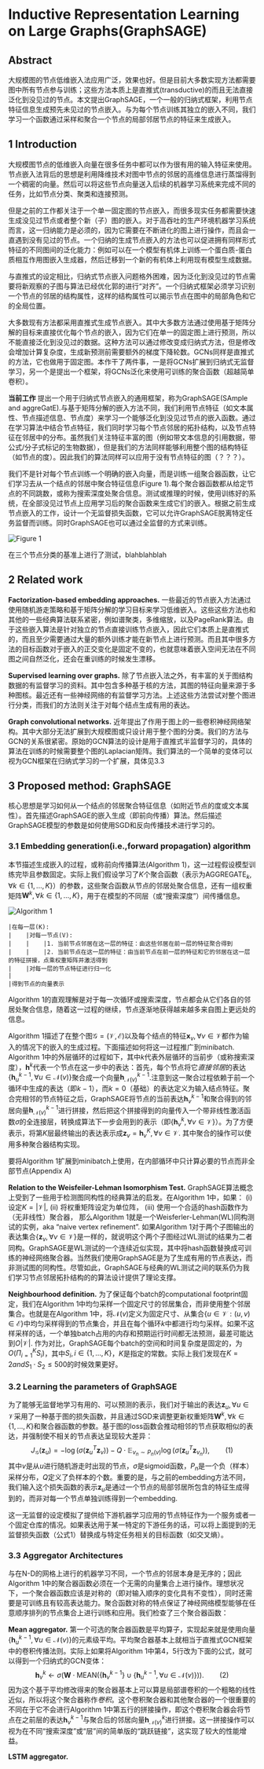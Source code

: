 # Inductive Representation Learning on Large Graphs(GraphSAGE)

## Abstract
大规模图的节点低维嵌入法应用广泛，效果也好。但是目前大多数实现方法都需要图中所有节点参与训练；这些方法本质上是直推式(transductive)的而且无法直接泛化到没见过的节点。本文提出GraphSAGE，一个一般的归纳式框架，利用节点特征信息生成预先未见过的节点嵌入。与为每个节点训练其独立的嵌入不同，我们学习一个函数通过采样和聚合一个节点的局部邻居节点的特征来生成嵌入。

## 1 Introduction
大规模图节点的低维嵌入向量在很多任务中都可以作为很有用的输入特征来使用。节点嵌入法背后的思想是利用降维技术对图中节点的邻居的高维信息进行蒸馏得到一个稠密的向量。然后可以将这些节点向量送入后续的机器学习系统来完成不同的任务，比如节点分类、聚类和连接预测。

但是之前的工作都关注于一个单一固定图的节点嵌入，而很多现实任务都需要快速生成没见过节点或者整个新（子）图的嵌入。对于高吞吐的生产环境机器学习系统而言，这一归纳能力是必须的，因为它需要在不断进化的图上进行操作，而且会一直遇到没有见过的节点。一个归纳的生成节点嵌入的方法也可以促进拥有同样形式特征的不同图间的泛化能力：例如可以在一个模型有机体上训练一个蛋白质-蛋白质相互作用图嵌入生成器，然后迁移到一个新的有机体上利用现有模型生成数据。

与直推式的设定相比，归纳式节点嵌入问题格外困难，因为泛化到没见过的节点需要将新观察的子图与算法已经优化郭的进行“对齐”。一个归纳式框架必须学习识别一个节点的邻居的结构属性，这样的结构属性可以揭示节点在图中的局部角色和它的全局位置。

大多数现有方法都采用直推式生成节点嵌入。其中大多数方法通过使用基于矩阵分解的目标来直接优化每个节点的嵌入，因为它们在单一的固定图上进行预测，所以不能直接泛化到没见过的数据。这种方法可以通过修改变成归纳式方法，但是修改会增加计算复杂度，生成新预测前需要额外的梯度下降轮数。GCNs同样是直推式的方法，它也做用于固定图。本作干了两件事，一是将GCNs扩展到归纳式无监督学习，另一个是提出一个框架，将GCNs泛化来使用可训练的聚合函数（超越简单卷积）。

**当前工作** 
提出一个用于归纳式节点嵌入的通用框架，称为GraphSAGE(SAmple and aggreGatE).与基于矩阵分解的嵌入方法不同，我们利用节点特征（如文本属性、节点描述信息、节点度）来学习一个能够泛化到没见过节点的嵌入函数。通过在学习算法中结合节点特征，我们同时学习每个节点邻居的拓扑结构，以及节点特征在邻居中的分布。虽然我们关注特征丰富的图（例如带文本信息的引用数据，带公式/分子式标记的生物数据），但是我们的方法同样能够利用整个图的结构特征（如节点的度）。因此我们的算法同样可以应用于没有节点特征的图（？？？）。

我们不是针对每个节点训练一个明确的嵌入向量，而是训练一组聚合器函数，让它们学习去从一个结点的邻居中聚合特征信息(Figure 1).每个聚合器函数都从给定节点的不同跳数，或称为搜索深度处聚合信息。测试或推理的时候，使用训练好的系统，在全部没见过节点上应用学习后的聚合函数来生成它们的嵌入。根据之前生成节点嵌入的工作，设计一个无监督损失函数，它可以允许GraphSAGE脱离特定任务监督而训练。同时GraphSAGE也可以通过全监督的方式来训练。

![Figure 1](1.png "Figure 1")

在三个节点分类的基准上进行了测试，blahblahblah

## 2 Related work
**Factorization-based embedding approaches.** 一些最近的节点嵌入方法通过使用随机游走策略和基于矩阵分解的学习目标来学习低维嵌入。这些这些方法也和其他的一些经典算法联系紧密，例如谱聚类，多维缩放，以及PageRank算法。由于这些嵌入算法是针对独立的节点直接训练节点嵌入，因此它们本质上是直推式的，而且至少需要通过大量的额外训练才能在新节点上进行预测。而且其中很多方法的目标函数对于嵌入的正交变化是固定不变的，也就意味着嵌入空间无法在不同图之间自然泛化，还会在重训练的时候发生漂移。

**Supervised learning over graphs.** 除了节点嵌入法之外，有丰富的关于图结构数据的有监督学习的资料。其中包含多种基于核的方法，其图的特征向量来源于多种图核。最近还有一些神经网络的有监督学习方法。上述这些方法尝试对整个图进行分类，而我们的方法则关注于对每个结点生成有用的表达。

**Graph convolutional networks.** 近年提出了作用于图上的一些卷积神经网络架构。其中大部分无法扩展到大规模图或只设计用于整个图的分类。我们的方法与GCN的关系很紧密。原始的GCN算法的设计是用于直推式半监督学习的，具体的算法在训练的时候需要整个图的Laplacian矩阵。我们算法的一个简单的变体可以视为GCN框架在归纳式学习的一个扩展，具体见3.3

## 3 Proposed method: GraphSAGE
核心思想是学习如何从一个结点的邻居聚合特征信息（如附近节点的度或文本属性）。首先描述GraphSAGE的嵌入生成（即前向传播）算法。然后描述GraphSAGE模型的参数是如何使用SGD和反向传播技术进行学习的。

### 3.1 Embedding generation(i.e.,forward propagation) algorithm
本节描述生成嵌入的过程，或称前向传播算法(Algorithm 1)，这一过程假设模型训练完毕且参数固定。实际上我们假设学习了$K$个聚合函数（表示为$\text{AGGREGATE}_k, \forall k \in \{1,...,K\}$）的参数，这些聚合函数从节点的邻居处聚合信息，还有一组权重矩阵$\textbf{W}^k,\forall k\in \{1,...,K\}$，用于在模型的不同层（或“搜索深度”）间传播信息。

![Algorithm 1](A1.png "Algorithm 1")

```
|在每一层(K):
|    |对每一节点(V):
|    |    |1. 当前节点邻居在这一层的特征：由这些邻居在前一层的特征聚合得到
|    |    |2. 当前节点在这一层的特征：由当前节点在前一层的特征和它的邻居在这一层的特征拼接，点乘权重矩阵并激活得到
|    |对每一层的节点特征进行归一化
|
|得到节点的向量表示
```

Algorithm 1的直观理解是对于每一次循环或搜索深度，节点都会从它们各自的邻居处聚合信息，随着这一过程的继续，节点逐渐地获得越来越多来自图上更远处的信息。

Algorithm 1描述了在整个图$\mathcal{G=(V,E)}$以及每个结点的特征$\textbf{x}_v,\forall v \in \mathcal{V}$都作为输入的情况下的嵌入的生成过程。下面描述如何将这一过程推广到minibatch. Algorithm 1中的外层循环的过程如下，其中$k$代表外层循环的当前步（或称搜索深度），$\textbf{h}^k$代表一个节点在这一步中的表达：首先，每个节点将它*直接邻居*的表达$\{\textbf{h}_{u}^{k-1}, \forall u \in \mathcal{N}(v)\}$聚合成一个向量$\textbf{h}_{\mathcal{N}(v)}^{k-1}$.注意到这一聚合过程依赖于前一个循环中生成的表达（即$k-1$），而$k=0$（基础）的表达定义为输入结点特征。聚合完相邻的节点特征之后，GraphSAGE将节点的当前表达$\textbf{h}_v^{k-1}$和聚合得到的邻居向量$\textbf{h}_{\mathcal{N}(v)}^{k-1}$进行拼接，然后把这个拼接得到的向量传入一个带非线性激活函数$\sigma$的全连接层，转换成算法下一步会用到的表示（即$\{\textbf{h}_{v}^{k}, \forall v \in \mathcal{V}\}$）。为了方便表示，将第$K$层最终输出的表达表示成$\textbf{z}_v=\textbf{h}_v^K, \forall v \in \mathcal{V}$. 其中聚合的操作可以使用多种聚合器结构实现。

要将Algorithm 1扩展到minibatch上使用，在内部循环中只计算必要的节点而非全部节点(Appendix A)

**Relation to the Weisfeiler-Lehman Isomorphism Test.** GraphSAGE算法概念上受到了一些用于检测图同构性的经典算法的启发。在Algorithm 1中，如果：
(i) 设定$K=|\mathcal{V}|$,
(ii) 将权重矩阵设定为单位阵，
(iii) 使用一个合适的hash函数作为（无非线性）聚合器，
那么Algorithm 1就是一个Weisferler-Lehman(WL)同构测试的实例，aka “naive vertex refinement”. 如果Algorithm 1对于两个子图输出的表达集合$\{\textbf{z}_v, \forall v \in \mathcal{V}\}$是一样的，就说明这个两个子图经过WL测试的结果为二者同构。GraphSAGE是WL测试的一个连续近似实现，其中将hash函数替换成可训练的神经网络聚合器。当然我们使用GraphSAGE是为了生成有用的节点表达，而非测试图的同构性。尽管如此，GraphSAGE与经典的WL测试之间的联系仍为我们学习节点邻居拓扑结构的的算法设计提供了理论支撑。

**Neighbourhood definition.** 为了保证每个batch的computational footprint固定，我们在Algorithm 1中均匀采样一个固定尺寸的邻居集合，而非使用整个邻居集合。也就是在Algorithm 1中，将$\mathcal{N}(v)$定义为固定尺寸、从集合$\{u \in \mathcal{V}:(u,v) \in \mathcal{E}\}$中均匀采样得到的节点集合，并且在每个循环$k$中都进行均匀采样。如果不这样采样的话，一个单独batch占用的内存和预期运行时间都无法预测，最差可能达到$O{|\mathcal{V}|}$. 作为对比，GraphSAGE每个batch的空间和时间复杂度是固定的，为$O(\Pi_{i=1}^K S_i)$，其中$S_i,i\in \{1,...,K\}$，$K$是指定的常数。实际上我们发现在$K=2 and S_1 \cdot S_2 \le 500$的时候效果更好。

### 3.2 Learning the parameters of GraphSAGE
为了能够无监督地学习有用的、可以预测的表示，我们对于输出的表达$\textbf{z}_u, \forall u \in \mathcal{V}$采用了一种基于图的损失函数，并且通过SGD来调整更新权重矩阵$\textbf{W}^k, \forall k \in \{1,...,K\}$和聚合器函数的参数。基于图的loss函数会推动相邻的节点获取相似的表达，并强制使不相关的节点表达呈现较大差异：
$$
J_{\mathcal{G}}(\textbf{z}_u)=-\log(\sigma(\textbf{z}_u^T\textbf{z}_v))-Q \cdot \mathbb{E}_{v_n \sim P_n(v)}\log(\sigma(\textbf{z}_u^T\textbf{z}_{v_n})), \qquad (1)
$$
其中$v$是从$u$进行随机游走时出现的节点，$\sigma$是sigmoid函数，$P_n$是一个负（样本）采样分布，$Q$定义了负样本的个数。重要的是，与之前的embedding方法不同，我们输入这个损失函数的表示$\textbf{z}_u$是通过一个节点的局部邻居所包含的特征生成得到的，而非对每一个节点单独训练得到一个embedding.

这一无监督的设定模拟了提供给下游机器学习应用的节点特征作为一个服务或者一个固定仓库的情况。如果表达用于某一特定的下游任务的话，可以将上面提到的无监督损失函数（公式1）替换成与特定任务相关的目标函数（如交叉熵）。

### 3.3 Aggregator Architectures
与在N-D的网格上进行的机器学习不同，一个节点的邻居本身是无序的；因此Algorithm 1中的聚合器函数必须在一个无需的向量集合上进行操作。理想状况下，一个聚合器函数应该是对称的（即对输入顺序的变化具有不变性），同时还需要是可训练且有较高表达能力。聚合函数对称的特点保证了神经网络模型能够在任意顺序排列的节点集合上进行训练和应用。我们检查了三个聚合器函数：

**Mean aggregator.** 第一个可选的聚合器函数是平均算子，实现起来就是使用向量$\{\textbf{h}_u^{k-1}, \forall u \in \mathcal{N}(v)\}$的元素级平均。平均聚合器基本上就相当于直推式GCN框架中的卷积传播法则。实际上如果将Algorithm 1中第4，5行改为下面的公式，就可以得到一个归纳式的GCN变体：
$$
\textbf{h}_v^k \leftarrow \sigma(\textbf{W}\cdot \text{MEAN}(\{\textbf{h}_v^{k-1}\} \cup \{\textbf{h}_u^{k-1}, \forall u \in \mathcal{N}(v)\})). \qquad (2)
$$
因为这个基于平均修改得来的聚合器基本上可以算是局部谱卷积的一个粗略的线性近似，所以将这个聚合器称作*卷积*。这个卷积聚合器和其他聚合器的一个很重要的不同在于它不会进行Algorithm 1中第五行的拼接操作，即这个卷积聚合器会将节点在之前层的表达$\textbf{h}_v^{k-1}$与聚合后的邻居向量$\textbf{h}_{\mathcal{N}(v)}^k$进行拼接。这一拼接操作可以视为在不同“搜索深度”或“层”间的简单版的“跳跃链接”，这实现了较大的性能增益。

**LSTM aggregator.** 